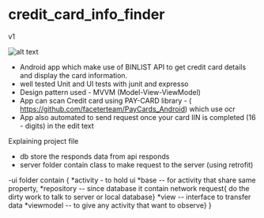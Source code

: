 # credit_card_info_finder
v1

![alt text](https://github.com/muryno/credit_card_info_finder/blob/master/ezgif.com-gif-maker.gif?raw=true)




* Android app which make use of  BINLIST API  to get credit card details and display the card information.
* well tested Unit and UI tests with junit and expresso  
* Design pattern used - MVVM (Model-View-ViewModel) 
* App can scan Credit card using PAY-CARD library - ( https://github.com/faceterteam/PayCards_Android) which use ocr
* App also automated to send request once your card IIN is completed (16 - digits) in the edit text

Explaining project file
- db store the responds data from api responds
- server folder contain class to make request to the server (using retrofit)

-ui folder contain { *activity - to hold ui
                   *base    -- for activity that share same property,
                   *repository  -- since database it contain network request{ do the dirty work to talk to server or local database}
                   *view   -- interface to transfer data
                   *viewmodel -- to give any activity that want to observe}
}
